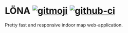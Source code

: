 # LÖNA [![gitmoji][gitmoji]][gitmoji-url] [![github-ci][github-ci]][github-actions-url]

Pretty fast and responsive indoor map web-application.

<!-- VARS -->

[gitmoji]: https://img.shields.io/badge/gitmoji-%20%F0%9F%98%9C%20%F0%9F%98%8D-FFDD67.svg?style=flat-square
[gitmoji-url]: https://gitmoji.dev
[github-ci]: https://github.com/Local-Guide/frontend/actions/workflows/node.js.yml/badge.svg
[github-actions-url]: https://github.com/Local-Guide/frontend/actions/workflows/node.js.yml

